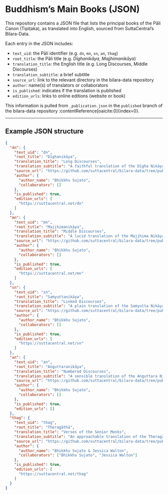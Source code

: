 # Buddhism’s Main Books (JSON)

This repository contains a JSON file that lists the principal books of the Pāli Canon (Tipiṭaka), as translated into English, sourced from SuttaCentral’s Bilara-Data.

Each entry in the JSON includes:

- `text_uid`: the Pāli identifier (e.g. `dn`, `mn`, `sn`, `an`, `thag`)
- `root_title`: the Pāli title (e.g. *Dīghanikāya*, *Majjhimanikāya*)
- `translation_title`: the English title (e.g. Long Discourses, Middle Discourses)
- `translation_subtitle`: a brief subtitle
- `source_url`: link to the relevant directory in the bilara-data repository
- `author`: name(s) of translators or collaborators
- `is_published`: indicates if the translation is published
- `edition_urls`: links to online editions (website or book)

This information is pulled from `_publication.json` in the `published` branch of the bilara-data repository :contentReference[oaicite:0]{index=0}.

---

## Example JSON structure

```json
{
  "dn": {
    "text_uid": "dn",
    "root_title": "Dīghanikāya",
    "translation_title": "Long Discourses",
    "translation_subtitle": "A faithful translation of the Dīgha Nikāya",
    "source_url": "https://github.com/suttacentral/bilara-data/tree/published/translation/en/sujato/sutta/dn",
    "author": {
      "author_name": "Bhikkhu Sujato",
      "collaborators": []
    },
    "is_published": true,
    "edition_urls": [
      "https://suttacentral.net/dn"
    ]
  },
  "mn": {
    "text_uid": "mn",
    "root_title": "Majjhimanikāya",
    "translation_title": "Middle Discourses",
    "translation_subtitle": "A lucid translation of the Majjhima Nikāya",
    "source_url": "https://github.com/suttacentral/bilara-data/tree/published/translation/en/sujato/sutta/mn",
    "author": {
      "author_name": "Bhikkhu Sujato",
      "collaborators": []
    },
    "is_published": true,
    "edition_urls": [
      "https://suttacentral.net/mn"
    ]
  },
  "sn": {
    "text_uid": "sn",
    "root_title": "Saṁyuttanikāya",
    "translation_title": "Linked Discourses",
    "translation_subtitle": "A plain translation of the Saṁyutta Nikāya",
    "source_url": "https://github.com/suttacentral/bilara-data/tree/published/translation/en/sujato/sutta/sn",
    "author": {
      "author_name": "Bhikkhu Sujato",
      "collaborators": []
    },
    "is_published": true,
    "edition_urls": [
      "https://suttacentral.net/sn"
    ]
  },
  "an": {
    "text_uid": "an",
    "root_title": "Aṅguttaranikāya",
    "translation_title": "Numbered Discourses",
    "translation_subtitle": "A sensible translation of the Aṅguttara Nikāya",
    "source_url": "https://github.com/suttacentral/bilara-data/tree/published/translation/en/sujato/sutta/an",
    "author": {
      "author_name": "Bhikkhu Sujato",
      "collaborators": []
    },
    "is_published": true,
    "edition_urls": []
  },
  "thag": {
    "text_uid": "thag",
    "root_title": "Theragāthā",
    "translation_title": "Verses of the Senior Monks",
    "translation_subtitle": "An approachable translation of the Theragāthā",
    "source_url": "https://github.com/suttacentral/bilara-data/tree/published/translation/en/sujato/sutta/kn/thag",
    "author": {
      "author_name": "Bhikkhu Sujato & Jessica Walton",
      "collaborators": ["Bhikkhu Sujato", "Jessica Walton"]
    },
    "is_published": true,
    "edition_urls": [
      "https://suttacentral.net/thag"
    ]
  }
}

